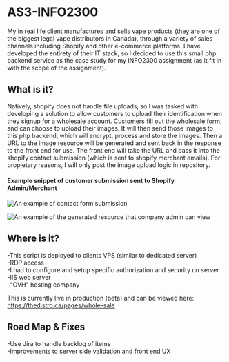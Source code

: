 # AS3-INFO2300

My in real life client manufactures and sells vape products (they are one of the biggest legal vape distributors in Canada), through a variety of sales channels including Shopify and other e-commerce platforms. I have developed the entirety of their IT stack, so I decided to use this small php backend service as the case study for my INFO2300 assignment (as it fit in with the scope of the assignment).


## What is it?

Natively, shopify does not handle file uploads, so I was tasked with developing a solution to allow customers to upload their identification when they signup for a wholesale account. Customers fill out the wholesale form, and can choose to upload their images. It will then send those images to this php backend, which will encrypt, process and store the images. Then a URL to the image resource will be generated and sent back in the response to the front end for use. The front end will take the URL and pass it into the shopify contact submission (which is sent to shopify merchant emails). For propietary reasons, I will only post the image upload logic in repository. 

#### Example snippet of customer submission sent to Shopify Admin/Merchant
![An example of contact form submission](https://cdn.discordapp.com/attachments/863254730113417277/1087462704790372403/image.png)

![An example of the generated resource that company admin can view](https://cdn.discordapp.com/attachments/863254730113417277/1087463742012391534/image.png)

## Where is it?
-This script is deployed to clients VPS (similar to dedicated server)  
-RDP access  
-I had to configure and setup specific authorization and security on server  
-IIS web server  
-"OVH" hosting company  

This is currently live in production (beta) and can be viewed here: https://thedistro.ca/pages/whole-sale

## Road Map & Fixes
-Use Jira to handle backlog of items  
-Improvements to server side validation and front end UX
